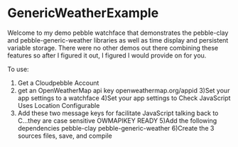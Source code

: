 # GenericWeatherExample

Welcome to my demo pebble watchface that demonstrates the pebble-clay and pebble-generic-weather libraries 
as well as time display and persistent variable storage.  There were no other demos out there combining these 
features so after I figured it out, I figured I would provide on for you.

To use:
1) Get a Cloudpebble Account
2) get an OpenWeatherMap api key openweathermap.org/appid
3)Set your app settings to a watchface
4)Set your app settings to 
  Check JavaScript
  Uses Location
  Configurable
4) Add these two message keys for facilitate JavaScript talking back to C...they are case sensitive
  OWMAPIKEY
  READY
5)Add the following dependencies
  pebble-clay
  pebble-generic-weather
6)Create the 3 sources files, save, and compile
  

